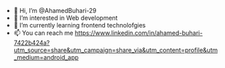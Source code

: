 - 👋 Hi, I’m @AhamedBuhari-29
- 👀 I’m interested in Web development
- 🌱 I’m currently learning frontend technolofgies
- 📫 You can reach me https://www.linkedin.com/in/ahamed-buhari-7422b424a?utm_source=share&utm_campaign=share_via&utm_content=profile&utm_medium=android_app

<!---
AhamedBuhari-29/AhamedBuhari-29 is a ✨ special ✨ repository because its `README.md` (this file) appears on your GitHub profile.
You can click the Preview link to take a look at your changes.
--->
